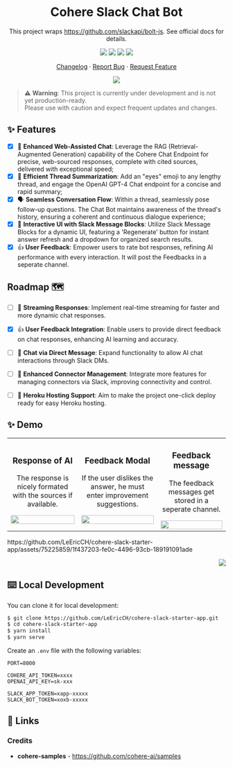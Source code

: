 <div align="center"><a name="readme-top"></a>

<h1>Cohere Slack Chat Bot</h1>

This project wraps https://github.com/slackapi/bolt-js. See official docs for details.

[![][github-contributors-shield]][github-contributors-link]
[![][github-forks-shield]][github-forks-link]
[![][github-stars-shield]][github-stars-link]
[![][github-issues-shield]][github-issues-link]

[Changelog](./CHANGELOG.md) · [Report Bug][github-issues-link] · [Request Feature][github-issues-link]

![](https://raw.githubusercontent.com/andreasbm/readme/master/assets/lines/rainbow.png)

</div>

> :warning: **Warning**: This project is currently under development and is not yet production-ready. <br>Please use with caution and expect frequent updates and changes.


## ✨ Features

- [x] 💨 **Enhanced Web-Assisted Chat**: Leverage the RAG (Retrieval-Augmented Generation) capability of the Cohere Chat Endpoint for precise, web-sourced responses, complete with cited sources, delivered with exceptional speed;
- [x] 💎 **Efficient Thread Summarization**: Add an "eyes" emoji to any lengthy thread, and engage the OpenAI GPT-4 Chat endpoint for a concise and rapid summary;
- [x] 🗣️ **Seamless Conversation Flow**: Within a thread, seamlessly pose follow-up questions. The Chat Bot maintains awareness of the thread's history, ensuring a coherent and continuous dialogue experience;
- [x] 🌟 **Interactive UI with Slack Message Blocks**: Utilize Slack Message Blocks for a dynamic UI, featuring a 'Regenerate' button for instant answer refresh and a dropdown for organized search results.
- [X] 👍 **User Feedback**: Empower users to rate bot responses, refining AI performance with every interaction. It will post the Feedbacks in a seperate channel.

## Roadmap :world_map:

- [ ] 📡 **Streaming Responses**: Implement real-time streaming for faster and more dynamic chat responses.
- [X] 👍 **User Feedback Integration**: Enable users to provide direct feedback on chat responses, enhancing AI learning and accuracy.
- [ ] 💬 **Chat via Direct Message**: Expand functionality to allow AI chat interactions through Slack DMs.
- [ ] 🔗 **Enhanced Connector Management**: Integrate more features for managing connectors via Slack, improving connectivity and control.
- [ ] 🚀 **Heroku Hosting Support**: Aim to make the project one-click deploy ready for easy Heroku hosting.


## ✨ Demo
<table>
  <tr>
    <td align="center">
      <h3>Response of AI</h3>
      <p>The response is nicely formated with the sources if available.</p>
      <img src="https://github.com/LeEricCH/cohere-slack-starter-app/assets/75225859/ee2f1543-3df5-44e9-8b49-8761148cf7a8" width="100%">
    </td>
    <td align="center">
      <h3>Feedback Modal</h3>
      <p>If the user dislikes the answer, he must enter improvement suggestions.</p>
      <img src="https://github.com/LeEricCH/cohere-slack-starter-app/assets/75225859/6b1404c3-5457-4409-9f0a-bea36403b092" width="100%">
    </td>
    <td align="center">
      <h3>Feedback message</h3>
      <p>The feedback messages get stored in a seperate channel.</p>
      <img src="https://github.com/LeEricCH/cohere-slack-starter-app/assets/75225859/cb401af0-fc73-4178-bc1d-ae87ea1709b4" width="100%">
    </td>
  </tr>
</table>
https://github.com/LeEricCH/cohere-slack-starter-app/assets/75225859/1f437203-fe0c-4496-93cb-189191091ade



<div align="right">

[![][back-to-top]](#readme-top)

</div>

## ⌨️ Local Development
You can clone it for local development:

```bash
$ git clone https://github.com/LeEricCH/cohere-slack-starter-app.git
$ cd cohere-slack-starter-app
$ yarn install
$ yarn serve
```

Create an `.env` file with the following variables:
```
PORT=8000

COHERE_API_TOKEN=xxxx
OPENAI_API_KEY=sk-xxx

SLACK_APP_TOKEN=xapp-xxxxx
SLACK_BOT_TOKEN=xoxb-xxxxx
```

[back-to-top]: https://img.shields.io/badge/-BACK_TO_TOP-black?style=flat-square

## 🔗 Links
### Credits

- **cohere-samples** - <https://github.com/cohere-ai/samples>


[github-release-shield]: https://img.shields.io/github/v/release/LeEricCH/cohere-slack-starter-app?color=369eff&labelColor=black&logo=github&style=flat-square
[github-release-link]: https://github.com/LeEricCH/cohere-slack-starter-app/releases
[github-releasedate-shield]: https://img.shields.io/github/release-date/LeEricCH/cohere-slack-starter-app?labelColor=black&style=flat-square
[github-releasedate-link]: https://github.com/LeEricCH/cohere-slack-starter-app/releases
[github-contributors-shield]: https://img.shields.io/github/contributors/LeEricCH/cohere-slack-starter-app?color=c4f042&labelColor=black&style=flat-square
[github-contributors-link]: https://github.com/LeEricCH/cohere-slack-starter-app/graphs/contributors
[github-forks-shield]: https://img.shields.io/github/forks/LeEricCH/cohere-slack-starter-app?color=8ae8ff&labelColor=black&style=flat-square
[github-forks-link]: https://github.com/LeEricCH/cohere-slack-starter-app/network/members
[github-stars-shield]: https://img.shields.io/github/stars/LeEricCH/cohere-slack-starter-app?color=ffcb47&labelColor=black&style=flat-square
[github-stars-link]: https://github.com/LeEricCH/cohere-slack-starter-app/network/stargazers
[github-issues-shield]: https://img.shields.io/github/issues/LeEricCH/cohere-slack-starter-app?color=ff80eb&labelColor=black&style=flat-square
[github-issues-link]: https://github.com/LeEricCH/cohere-slack-starter-app/issues
[github-license-shield]: https://img.shields.io/github/license/LeEricCH/cohere-slack-starter-app?color=white&labelColor=black&style=flat-square
[github-license-link]: https://github.com/LeEricCH/cohere-slack-starter-app/blob/master/LICENSE

